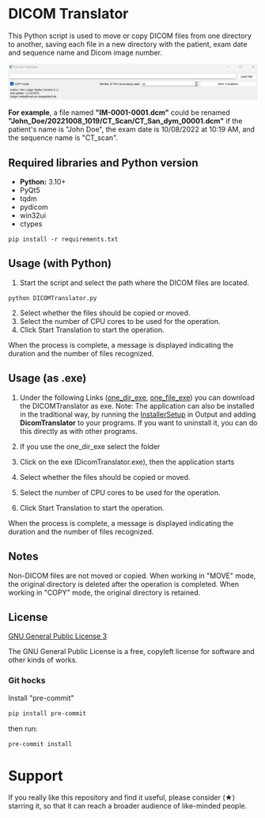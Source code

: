 # DICOM Translator
This Python script is used to move or copy DICOM files from one directory to another, saving each file in a new directory with the patient, exam date and sequence name and Dicom image number.

![plot](images/GUI.png)

**For example**, a file named **"IM-0001-0001.dcm"** could be renamed **"John_Doe/20221008_1019/CT_Scan/CT_San_dym_00001.dcm"** if the patient's name is "John Doe", the exam date is 10/08/2022 at 10:19 AM, and the sequence name is "CT_scan".

## Required libraries and Python version
- **Python:** 3.10+
- PyQt5
- tqdm
- pydicom
- win32ui
- ctypes

```basch
pip install -r requirements.txt
```

## Usage (with Python)
1. Start the script and select the path where the DICOM files are located.

```basch
python DICOMTranslator.py
```

2. Select whether the files should be copied or moved.
3. Select the number of CPU cores to be used for the operation.
4. Click Start Translation to start the operation.

When the process is complete, a message is displayed indicating the duration and the number of files recognized.

## Usage (as .exe)

1. Under the following Links ([one_dir_exe](/dist/DICOMTranslator.zip ), [one_file_exe](/dist/DicomTranslator.exe)) you can download the DICOMTranslator as exe.
Note: The application can also be installed in the traditional way, by running the [InstallerSetup](/Output/DicomTranslatorSetup.exe) in Output and adding **DicomTranslator** to your programs. If you want to uninstall it, you can do this directly as with other programs. 

2. If you use the one_dir_exe select the folder
3. Click on the exe (DicomTranslator.exe), then the application starts
4. Select whether the files should be copied or moved.
5. Select the number of CPU cores to be used for the operation.
6. Click Start Translation to start the operation.

When the process is complete, a message is displayed indicating the duration and the number of files recognized.

## Notes
Non-DICOM files are not moved or copied.
When working in "MOVE" mode, the original directory is deleted after the operation is completed.
When working in "COPY" mode, the original directory is retained.

## License
[GNU General Public License 3](https://www.gnu.org/licenses/gpl-3.0.html)

The GNU General Public License is a free, copyleft license for software and other kinds of works.

### Git hocks
Install "pre-commit"
```bash
pip install pre-commit
```

then run:
```bash
pre-commit install
```
# Support

If you really like this repository and find it useful, please consider (★) starring it, so that it can reach a broader audience of like-minded people.
